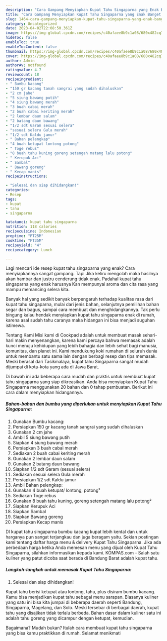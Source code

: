 ```yaml
---
description: "Cara Gampang Menyiapkan Kupat Tahu Singaparna yang Enak Banget "
title: "Cara Gampang Menyiapkan Kupat Tahu Singaparna yang Enak Banget "
slug: 1464-cara-gampang-menyiapkan-kupat-tahu-singaparna-yang-enak-banget
category: Uncategorized
date: 2023-04-02T22:08:50.361Z
image: https://img-global.cpcdn.com/recipes/c40afaee8b9c1a08/680x482cq70/kupat-tahu-singaparna-foto-resep-utama.jpg
hideToc: false
enableToc: true
enableTocContent: false
thumbnail: https://img-global.cpcdn.com/recipes/c40afaee8b9c1a08/680x482cq70/kupat-tahu-singaparna-foto-resep-utama.jpg
cover: https://img-global.cpcdn.com/recipes/c40afaee8b9c1a08/680x482cq70/kupat-tahu-singaparna-foto-resep-utama.jpg
author: Admin
authorAv: notfound
ratingvalue: 4.7
reviewcount: 18
recipeingredient:
- " Bumbu kacang"
- "150 gr kacang tanah sangrai yang sudah dihaluskan"
- "2 cm jahe"
- "5 siung bawang putih"
- "4 siung bawang merah"
- "3 buah cabai merah"
- "2 buah cabai keriting merah"
- "2 lembar daun salam"
- "2 batang daun bawang"
- "1/2 sdt Garam sesuai selera"
- "sesuai selera Gula merah"
- "1/2 sdt Kaldu jamur"
- " Bahan pelengkap"
- "4 buah ketupat lontong potong"
- " Toge rebus"
- "8 buah tahu kuning goreng setengah matang lalu potong"
- " Kerupuk Aci"
- " Sambal"
- " Bawang goreng"
- " Kecap manis"
recipeinstructions:

- "Selesai dan siap dihidangkan!"
categories:
- Resep
tags:
- kupat
- tahu
- singaparna

katakunci: kupat tahu singaparna 
nutrition: 118 calories
recipecuisine: Indonesian
preptime: "PT25M"
cooktime: "PT35M"
recipeyield: "4"
recipecategory: Lunch

---
```



Lagi mencari ide resep kupat tahu singaparna yang enak? Cara menyiapkannya sangat gampang. Tapi Jika keliru mengolah maka hasilnya akan hambar dan justru cenderung tidak enak. Padahal kupat tahu singaparna yang enak harusnya Kan mempunyai aroma dan cita rasa yang mampu memancing selera kita.


Banyak hal yang sedikit banyak berpengaruh terhadap kualitas rasa dari kupat tahu singaparna, mulai dari jenis bahan, selanjutnya pemilihan bahan segar dan bagus, sampai cara membuat dan menghidangkannya. Tak perlu bingung kalau hendak menyiapkan kupat tahu singaparna enak di rumah, karena asal sudah tahu caranya maka hidangan ini bisa menjadi suguhan istimewa.

Tentang Kami Misi kami di Cookpad adalah untuk membuat masak sehari-hari makin menyenangkan, karena kami percaya bahwa memasak adalah kunci menuju kehidupan yang lebih bahagia dan lebih sehat bagi manusia, komunitas, dan planet ini. Kami mendukung koki rumahan di seluruh dunia untuk membantu satu sama lain dengan berbagi resep dan tips memasak. Meski berasal dari Tasikmalaya, kupat tahu Singaparna sangat mudah dijumpai di kota-kota yang ada di Jawa Barat.


Di bawah ini ada beberapa cara mudah dan praktis untuk membuat kupat tahu singaparna yang siap dikreasikan. Anda bisa menyiapkan Kupat Tahu Singaparna menggunakan 20 bahan dan 0 tahap pembuatan. Berikut ini cara dalam menyiapkan hidangannya.

<!--inarticleads1-->

##### Bahan-bahan dan bumbu yang diperlukan untuk menyiapkan Kupat Tahu Singaparna:

1. Gunakan  Bumbu kacang:
1. Persiapkan 150 gr kacang tanah sangrai yang sudah dihaluskan
1. Gunakan 2 cm jahe
1. Ambil 5 siung bawang putih
1. Siapkan 4 siung bawang merah
1. Persiapkan 3 buah cabai merah
1. Sediakan 2 buah cabai keriting merah
1. Gunakan 2 lembar daun salam
1. Gunakan 2 batang daun bawang
1. Siapkan 1/2 sdt Garam (sesuai selera)
1. Sediakan sesuai selera Gula merah
1. Persiapkan 1/2 sdt Kaldu jamur
1. Ambil  Bahan pelengkap:
1. Gunakan 4 buah ketupat/ lontong, potong²
1. Sediakan  Toge rebus
1. Gunakan 8 buah tahu kuning, goreng setengah matang lalu potong²
1. Siapkan  Kerupuk Aci
1. Siapkan  Sambal
1. Siapkan  Bawang goreng
1. Persiapkan  Kecap manis


DI kupat tahu singaparna bumbu kacang kupat lebih kental dan untuk harganya pun sangat terjangkau dan juga beragam yaitu. Sekian postingan kami tentang daftar harga menu &amp; delivery Kupat Tahu Singaparna. Jika ada perbedaan harga ketika Anda memesan menu yang dijual oleh Kupat Tahu Singaparna, silahkan informasikan kepada kami. KOMPAS.com - Salah satu kuliner yang patut dicoba saat berada di Bandung Barat adalah kupat tahu. 

<!--inarticleads2-->

##### Langkah-langkah untuk memasak Kupat Tahu Singaparna:


1. Selesai dan siap dihidangkan!

Kupat tahu berisi ketupat atau lontong, tahu, plus disiram bumbu kacang. Kamu bisa menjadikan kupat tahu sebagai menu sarapan. Biasanya kuliner yang satu ini bisa kita jumpai di beberapa daerah seperti Bandung, Singaparna, Magelang, dan Solo. Meski tersebar di berbagai daerah, kupat tahu yang disajikan tidak terlalu berbeda. Bahan dasar dalam kuliner satu ini adalah tahu goreng yang dicampur dengan ketupat, kemudian. 

Bagaimana? Mudah bukan? Itulah cara membuat kupat tahu singaparna yang bisa kamu praktikkan di rumah. Selamat menikmati
